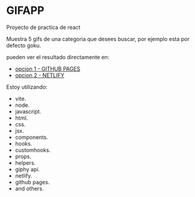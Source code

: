 # GIFAPP

Proyecto de practica de react

Muestra 5 gifs de una categoria que desees buscar, por ejemplo esta por defecto goku.

pueden ver el resultado directamente en:

- [opcion 1 - GITHUB PAGES](https://jomadot.github.io/react-gif/)
- [opcion 2 - NETLIFY](https://gif-app-cool.netlify.app/)

Estoy utilizando:

- vite.
- node.
- javascript.
- html.
- css.
- jsx.
- components.
- hooks.
- customhooks.
- props.
- helpers.
- giphy api.
- netlify.
- github pages.
- and others.
